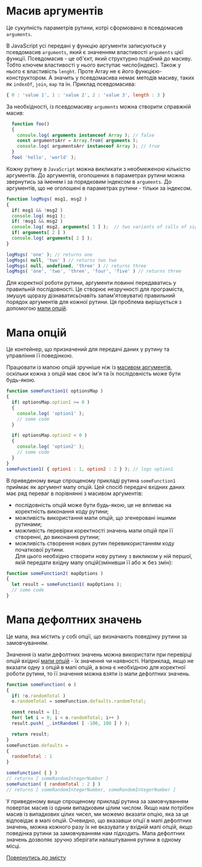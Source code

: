 # Масив аргументів

Це сукупність параметрів рутини, котрі сформовано в псевдомасив <code>arguments</code>.

В JavaScript усі передані у функцію аргументи записуються у псевдомасив `arguments`, який є значенням властивості 
`arguments` цієї функції.
Псевдомасив - це об'єкт, який структурно подібний до масиву. Тобто ключем властивості у нього виступає число(індекс).
Також у нього є властивість `lenght`. Проте Array не є його функцією-конструктором. А значить у псевдомасива немає
методів масиву, таких як `indexOf`, `join`, `map` та ін. Приклад псевдомасива:
```js
{ 0 : 'value 1', 1 : 'value 2', 2 : 'value 3', length : 3 }
```

За необхідності, із псевдомасиву `arguments` можна створити справжній масив:
```js
  function foo()
  {
    console.log( arguments instanceof Array ); // false
    const argumentsArr = Array.from( arguments );
    console.log( argumentsArr instanceof Array ); // true
  }
  foo( 'hello', 'world' );
```

Кожну рутину в `JavaScript` можна викликати з необмеженою кількістю аргументів. 
До аргументів, оголошених в параметрах рутини можна звернутись за іменем і за порядковим індексом в `arguments`. 
До аргументів, що не оголошені в параметрах рутини - тільки за індексом.
```js
function logMsgs( msg1, msg2 )
{
  if( msg1 && !msg2 )
  console.log( msg1 );
  if( !msg1 && msg2 )
  console.log( msg2, arguments[ 1 ] );  // two variants of calls of signed parameter
  if( arguments[ 2 ] )
  console.log( arguments[ 2 ] );
}

logMsgs( 'one' ); // returns one
logMsgs( null, 'two' ) // returns two two
logMsgs( null, undefined, 'three' ) // returns three
logMsgs( 'one', 'two', 'three', 'four', 'five' ) // returns three
```

Для коректної роботи рутини, аргументи повинні передаватись у правильній послідовності.
Це створює незручності для програміста, змушує щоразу дізнаватись(навіть запам'ятовувати) правильний
порядок аргументів для кожної рутини. Ця проблема вирішується з допомогою [мапи опцій](#мапа-опцій).

# Мапа опцій

Це контейнер, що призначений для передачі даних у рутину та управління її поведінкою.

Працювати із мапою опцій зручніше ніж із [масивом аргументів](#масив-аргументів), оскільки кожна з опцій має своє ім'я 
та їх послідовність може бути будь-якою.
```js
function someFunction1( optionsMap )
{
  if( optionsMap.option1 >= 0 )
  {
    console.log( 'option1' );
    // some code
  }

  if( optionsMap.option2 < 0 )
  {
    console.log( 'option2' );
    // some code
  }
}
someFunction1( { option1 : 1, option2 : 2 } ); // logs option1
```
В приведеному вище спрощеному прикладі рутина `someFunction1` приймає як аргумент мапу опцій. Цей спосіб передачі вхідних даних 
має ряд переваг в порівнянні з масивом аргументів:
- послідовність опцій може бути будь-якою, це не впливає на коректність виконання коду рутини;
- можливість використання мапи опцій, що згенеровані іншими рутинами;
- можливість перевірки коректності значень мапи опцій при її створенні, до виконання рутини;
- можливість створення нових рутин перевикористанням коду початкової рутини.\
Для цього необхідно створити нову рутину з викликом у ній першої, якій передати вхідну мапу опцій(змінивши її або ж без змін):
```js
function someFunction2( mapOptions )
{
  let result = someFunction1( mapOptions );
  // some code
}
```

# Мапа дефолтних значень

Це мапа, яка містить у собі опції, що визначають поведінку рутини за замовчуванням. 

Значення із мапи дефолтних значень можна використати при перевірці опцій вхідної [мапи опцій](#мапа-опцій) - їх значення чи наявності.
Наприклад, якщо не вказати одну з опцій в мапі опцій, а вона є необхідною для коректної роботи рутини, то її значення 
можна взяти із мапи дефолтних значень.
```js
function someFunction( o )
{
  if( !o.randomTotal )
  o.randomTotal = someFunction.defaults.randomTotal;

  const result = [];
  for( let i = 0; i < o.randomTotal; i++ )
  result.push( _.intRandom( [ -100, 100 ] ) );

  return result;
}
someFunction.defaults =
{
  randomTotal : 1
}

someFunction( { } )
// returns [ someRandomIntegerNumber ]
someFunction( { randomTotal : 2 } )
// returns [ someRandomIntegerNumber, someRandomIntegerNumber ]
```
У приведеному вище спрощеному прикладі рутина за замовчуванням повертає масив із одним випадковим цілим числом.
Якщо нам потрібен масив із випадкових цілих чисел, ми можемо вказати опцію, яка за це відповідає в мапі опцій.
Очевидно, що вказавши опції в мапі дефолтних значень, можна кожного разу їх не вказувати у вхідній мапі опцій,
якщо поведінка рутини за замовчуванням нам підходить.
Мапа дефолтних значень дозволяє зручно зберігати налаштування рутини в одному місці.

[Повернутись до змісту](../README.md#Концепції)

